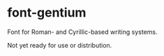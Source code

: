 font-gentium
============

Font for Roman- and Cyrillic-based writing systems.

Not yet ready for use or distribution.
